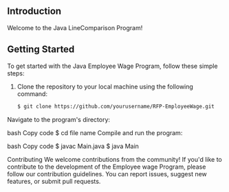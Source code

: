 ## Introduction

Welcome to the Java LineComparison Program! 

## Getting Started

To get started with the Java Employee Wage Program, follow these simple steps:

1. Clone the repository to your local machine using the following command:

   ```bash
   $ git clone https://github.com/yourusername/RFP-EmployeeWage.git
Navigate to the program's directory:

bash
Copy code
$ cd file name
Compile and run the program:

bash
Copy code
$ javac Main.java
$ java Main


Contributing
We welcome contributions from the community! If you'd like to contribute to the development of the Employee wage Program, please follow our contribution guidelines. You can report issues, suggest new features, or submit pull requests.
